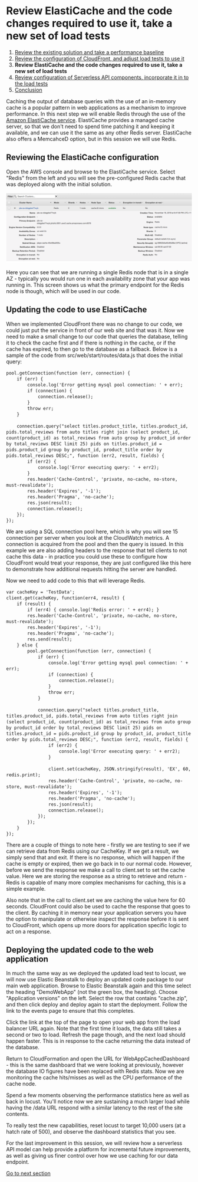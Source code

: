 # Review ElastiCache and the code changes required to use it, take a new set of load tests

1. [Review the existing solution and take a performance baseline](1-start.md)
2. [Review the configuration of CloudFront, and adjust load tests to use it](2-cloudfront.md)
3. **Review ElastiCache and the code changes required to use it, take a new set of load tests**
4. [Review configuration of Serverless API components, incorporate it in to the load tests](4-serverless.md)
5. [Conclusion](conclusion.md)

Caching the output of database queries with the use of an in-memory cache is a popular pattern in web
applications as a mechanism to improve performance. In this next step we will enable Redis through the
use of the [Amazon ElastiCache service](https://aws.amazon.com/elasticache/). ElastiCache provides a
managed cache server, so that we don't need to spend time patching it and keeping it
available, and we can use it the same as any other Redis server. ElastiCache also offers a MemcahceD
option, but in this session we will use Redis.

## Reviewing the ElastiCache configuration

Open the AWS console and browse to the ElastiCache service. Select "Redis" from the left and you will
see the pre-configured Redis cache that was deployed along with the initial solution.

![A screenshot of the redis deployment](images/cache-1.png)

Here you can see that we are running a single Redis node that is in a single AZ - typically you would
run one in each availability zone that your app was running in. This screen shows us what the primary
endpoint for the Redis node is though, which will be used in our code.

## Updating the code to use ElastiCache

When we implemented CloudFront there was no change to our code, we could just put the service in front
of our web site and that was it. Now we need to make a small change to our code that queries the database,
telling it to check the cache first and if there is nothing in the cache, or if the cache has expired,
to then go to the database as a fallback. Below is a sample of the code from src/web/start/routes/data.js
that does the initial query:

    pool.getConnection(function (err, connection) {
        if (err) {
            console.log('Error getting mysql pool connection: ' + err);
            if (connection) {
                connection.release();
            }
            throw err;
        }

        connection.query("select titles.product_title, titles.product_id, pids.total_reviews from auto titles right join (select product_id, count(product_id) as total_reviews from auto group by product_id order by total_reviews DESC limit 25) pids on titles.product_id = pids.product_id group by product_id, product_title order by pids.total_reviews DESC;", function (err2, result, fields) {
            if (err2) {
                console.log('Error executing query: ' + err2);
            }
            res.header('Cache-Control', 'private, no-cache, no-store, must-revalidate');
            res.header('Expires', '-1');
            res.header('Pragma', 'no-cache');
            res.json(result);
            connection.release();
        });
    });

We are using a SQL connection pool here, which is why you will see 15 connection per server when you look
at the CloudWatch metrics. A connection is acquired from the pool and then the query is issued. In this
example we are also adding headers to the response that tell clients to not cache this data - in practice
you could use these to configure how CloudFront would treat your response, they are just
configured like this here to demonstrate how additional requests hitting the server are handled.

Now we need to add code to this that will leverage Redis.

    var cacheKey = 'TestData';
    client.get(cacheKey, function(err4, result) {
        if (result) {
            if (err4) { console.log('Redis error: ' + err4); }
            res.header('Cache-Control', 'private, no-cache, no-store, must-revalidate');
            res.header('Expires', '-1');
            res.header('Pragma', 'no-cache');
            res.send(result);
        } else {
            pool.getConnection(function (err, connection) {
                if (err) {
                    console.log('Error getting mysql pool connection: ' + err);
                    if (connection) {
                        connection.release();
                    }
                    throw err;
                }

                connection.query("select titles.product_title, titles.product_id, pids.total_reviews from auto titles right join (select product_id, count(product_id) as total_reviews from auto group by product_id order by total_reviews DESC limit 25) pids on titles.product_id = pids.product_id group by product_id, product_title order by pids.total_reviews DESC;", function (err2, result, fields) {
                    if (err2) {
                        console.log('Error executing query: ' + err2);
                    }

                    client.set(cacheKey, JSON.stringify(result), 'EX', 60, redis.print);
                    res.header('Cache-Control', 'private, no-cache, no-store, must-revalidate');
                    res.header('Expires', '-1');
                    res.header('Pragma', 'no-cache');
                    res.json(result);
                    connection.release();
                });
            });
        }
    });

There are a couple of things to note here - firstly we are testing to see if we can retrieve data from
Redis using our CacheKey. If we get a result, we simply send that and exit. If there is no response,
which will happen if the cache is empty or expired, then we go back in to our normal code. However,
before we send the response we make a call to client.set to set the cache value. Here we are storing the
response as a string to retrieve and return - Redis is capable of many more complex mechanisms for
caching, this is a simple example.

Also note that in the call to client.set we are caching the value here for 60 seconds. CloudFront
could also be used to cache the response that goes to the client. By caching it in memory near
your application servers you have the option to manipulate or otherwise inspect the response before
it is sent to CloudFront, which opens up more doors for application specific logic to act on a response.

## Deploying the updated code to the web application

In much the same way as we deployed the updated load test to locust, we will now use Elastic Beanstalk
to deploy an updated code package to our main web application. Browse to Elastic Beanstalk again and
this time select the heading "DemoWebApp" (not the green box, the heading). Choose "Application versions"
on the left. Select the row that contains "cache.zip", and then click deploy and deploy again to start
the deployment. Follow the link to the events page to ensure that this completes.

Click the link at the top of the page to open your web app from the load balancer URL again. Note that
the first time it loads, the data still takes a second or two to load. Refresh the page though, and
the next load should happen faster. This is in response to the cache returning the data instead of the
database.

Return to CloudFormation and open the URL for WebAppCachedDashboard - this is the same dashboard that
we were looking at previously, however the database IO figures have been replaced with Redis stats.
Now we are monitoring the cache hits/misses as well as the CPU performance of the cache node.

Spend a few moments observing the performance statistics here as well as back in locust. You'll notice
now we are sustaining a much larger load while having the /data URL respond with a similar latency to
the rest of the site contents.

To really test the new capabilities, reset locust to target 10,000 users (at a hatch rate of 500), and
observe the dashboard statistics that you see.

For the last improvement in this session, we will review how a serverless API model can help provide
a platform for incremental future improvements, as well as giving us finer control over how we use
caching for our data endpoint.

[Go to next section](4-serverless.md)
